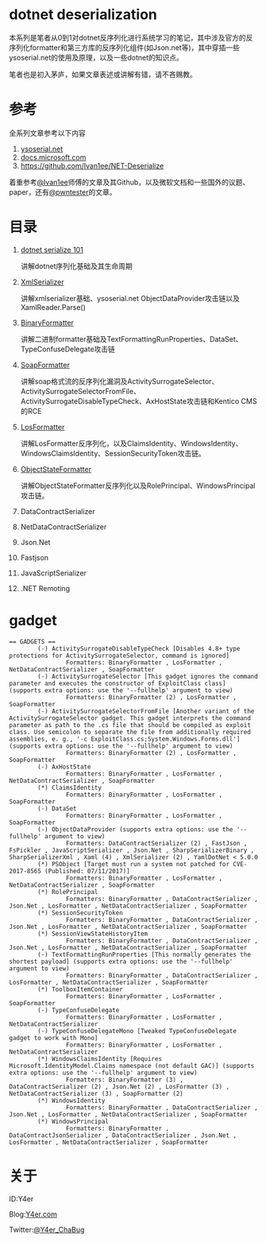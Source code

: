 # dotnet deserialization

本系列是笔者从0到1对dotnet反序列化进行系统学习的笔记，其中涉及官方的反序列化formatter和第三方库的反序列化组件(如Json.net等)，其中穿插一些ysoserial.net的使用及原理，以及一些dotnet的知识点。

笔者也是初入茅庐，如果文章表述或讲解有错，请不吝赐教。

# 参考

全系列文章参考以下内容

1. [ysoserial.net](https://github.com/pwntester/ysoserial.net)
2. [docs.microsoft.com](https://docs.microsoft.com/zh-cn/dotnet/standard/serialization/)
3. https://github.com/Ivan1ee/NET-Deserialize

着重参考[@Ivan1ee](https://github.com/Ivan1ee)师傅的文章及其Github，以及微软文档和一些国外的议题、paper，还有[@pwntester](https://github.com/pwntester)的文章。

# 目录

1. [dotnet serialize 101](./dotnet-serialize-101.md)

   讲解dotnet序列化基础及其生命周期

2. [XmlSerializer](./XmlSerializer.md)

   讲解xmlserializer基础、ysoserial.net ObjectDataProvider攻击链以及XamlReader.Parse()

3. [BinaryFormatter](./BinaryFormatter.md)

   讲解二进制formatter基础及TextFormattingRunProperties、DataSet、TypeConfuseDelegate攻击链
   
4. [SoapFormatter](./SoapFormatter.md)

   讲解soap格式流的反序列化漏洞及ActivitySurrogateSelector、ActivitySurrogateSelectorFromFile、ActivitySurrogateDisableTypeCheck、AxHostState攻击链和Kentico CMS的RCE
   
5. [LosFormatter](./LosFormatter.md)

   讲解LosFormatter反序列化，以及ClaimsIdentity、WindowsIdentity、WindowsClaimsIdentity、SessionSecurityToken攻击链。

6. [ObjectStateFormatter](./ObjectStateFormatter.md)

   讲解ObjectStateFormatter反序列化以及RolePrincipal、WindowsPrincipal攻击链。

7. DataContractSerializer

8. NetDataContractSerializer

9. Json.Net

10. Fastjson

11. JavaScriptSerializer

12. .NET Remoting

# gadget

```
== GADGETS ==
        (-) ActivitySurrogateDisableTypeCheck [Disables 4.8+ type protections for ActivitySurrogateSelector, command is ignored]
                Formatters: BinaryFormatter , LosFormatter , NetDataContractSerializer , SoapFormatter
        (-) ActivitySurrogateSelector [This gadget ignores the command parameter and executes the constructor of ExploitClass class] (supports extra options: use the '--fullhelp' argument to view)
                Formatters: BinaryFormatter (2) , LosFormatter , SoapFormatter
        (-) ActivitySurrogateSelectorFromFile [Another variant of the ActivitySurrogateSelector gadget. This gadget interprets the command parameter as path to the .cs file that should be compiled as exploit class. Use semicolon to separate the file from additionally required assemblies, e. g., '-c ExploitClass.cs;System.Windows.Forms.dll'] (supports extra options: use the '--fullhelp' argument to view)
                Formatters: BinaryFormatter (2) , LosFormatter , SoapFormatter
        (-) AxHostState
                Formatters: BinaryFormatter , LosFormatter , NetDataContractSerializer , SoapFormatter
        (*) ClaimsIdentity
                Formatters: BinaryFormatter , LosFormatter , SoapFormatter
        (-) DataSet
                Formatters: BinaryFormatter , LosFormatter , SoapFormatter
        (-) ObjectDataProvider (supports extra options: use the '--fullhelp' argument to view)
                Formatters: DataContractSerializer (2) , FastJson , FsPickler , JavaScriptSerializer , Json.Net , SharpSerializerBinary , SharpSerializerXml , Xaml (4) , XmlSerializer (2) , YamlDotNet < 5.0.0
        (*) PSObject [Target must run a system not patched for CVE-2017-8565 (Published: 07/11/2017)]
                Formatters: BinaryFormatter , LosFormatter , NetDataContractSerializer , SoapFormatter
        (*) RolePrincipal
                Formatters: BinaryFormatter , DataContractSerializer , Json.Net , LosFormatter , NetDataContractSerializer , SoapFormatter
        (*) SessionSecurityToken
                Formatters: BinaryFormatter , DataContractSerializer , Json.Net , LosFormatter , NetDataContractSerializer , SoapFormatter
        (*) SessionViewStateHistoryItem
                Formatters: BinaryFormatter , DataContractSerializer , Json.Net , LosFormatter , NetDataContractSerializer , SoapFormatter
        (-) TextFormattingRunProperties [This normally generates the shortest payload] (supports extra options: use the '--fullhelp' argument to view)
                Formatters: BinaryFormatter , DataContractSerializer , LosFormatter , NetDataContractSerializer , SoapFormatter
        (*) ToolboxItemContainer
                Formatters: BinaryFormatter , LosFormatter , SoapFormatter
        (-) TypeConfuseDelegate
                Formatters: BinaryFormatter , LosFormatter , NetDataContractSerializer
        (-) TypeConfuseDelegateMono [Tweaked TypeConfuseDelegate gadget to work with Mono]
                Formatters: BinaryFormatter , LosFormatter , NetDataContractSerializer
        (*) WindowsClaimsIdentity [Requires Microsoft.IdentityModel.Claims namespace (not default GAC)] (supports extra options: use the '--fullhelp' argument to view)
                Formatters: BinaryFormatter (3) , DataContractSerializer (2) , Json.Net (2) , LosFormatter (3) , NetDataContractSerializer (3) , SoapFormatter (2)
        (*) WindowsIdentity
                Formatters: BinaryFormatter , DataContractSerializer , Json.Net , LosFormatter , NetDataContractSerializer , SoapFormatter
        (*) WindowsPrincipal
                Formatters: BinaryFormatter , DataContractJsonSerializer , DataContractSerializer , Json.Net , LosFormatter , NetDataContractSerializer , SoapFormatter
```

# 关于

ID:Y4er

Blog:[Y4er.com](http://Y4er.com)

Twitter:[@Y4er_ChaBug](https://twitter.com/Y4er_ChaBug)
